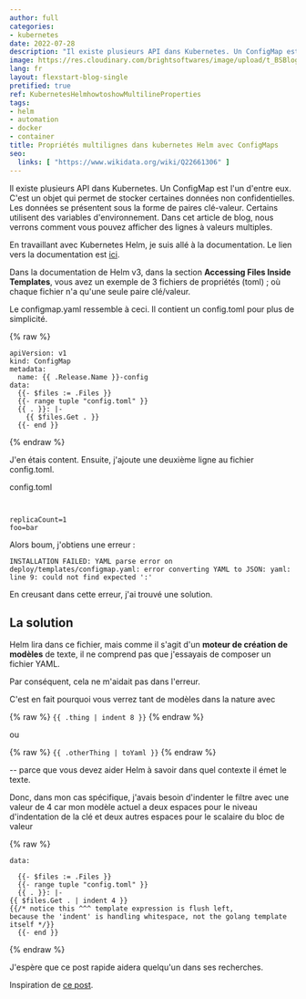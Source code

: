 ```yaml
---
author: full
categories:
- kubernetes
date: 2022-07-28
description: "Il existe plusieurs API dans Kubernetes. Un ConfigMap est l'un d'entre eux. C'est un objet qui permet de stocker certaines données non confidentielles. Les données se présentent sous la forme de paires clé-valeur. Certains utilisent des variables d'environnement. Dans cet article de blog, nous verrons comment vous pouvez afficher des lignes à valeurs multiples."
image: https://res.cloudinary.com/brightsoftwares/image/upload/t_BSBlogImage/v1656239545/pexels-kimani-marley-12355827_am1jzp.jpg
lang: fr
layout: flexstart-blog-single
pretified: true
ref: KubernetesHelmhowtoshowMultilineProperties
tags:
- helm
- automation
- docker
- container
title: Propriétés multilignes dans kubernetes Helm avec ConfigMaps
seo:
  links: [ "https://www.wikidata.org/wiki/Q22661306" ]
---
```


Il existe plusieurs API dans Kubernetes. Un ConfigMap est l'un d'entre eux. C'est un objet qui permet de stocker certaines données non confidentielles. Les données se présentent sous la forme de paires clé-valeur. Certains utilisent des variables d'environnement. Dans cet article de blog, nous verrons comment vous pouvez afficher des lignes à valeurs multiples.

En travaillant avec Kubernetes Helm, je suis allé à la documentation. Le lien vers la documentation est [ici](https://helm.sh/docs/chart_template_guide/accessing_files/).

Dans la documentation de Helm v3, dans la section **Accessing Files Inside Templates**, vous avez un exemple de 3 fichiers de propriétés (toml) ; où chaque fichier n'a qu'une seule paire clé/valeur.



Le configmap.yaml ressemble à ceci. Il contient un config.toml pour plus de simplicité.


{% raw %}
```
apiVersion: v1
kind: ConfigMap
metadata:
  name: {{ .Release.Name }}-config
data:
  {{- $files := .Files }}
  {{- range tuple "config.toml" }}
  {{ . }}: |-
    {{ $files.Get . }}
  {{- end }}
```
{% endraw %}


J'en étais content. Ensuite, j'ajoute une deuxième ligne au fichier config.toml.



config.toml
```


replicaCount=1
foo=bar
```


Alors boum, j'obtiens une erreur :

```
INSTALLATION FAILED: YAML parse error on deploy/templates/configmap.yaml: error converting YAML to JSON: yaml: line 9: could not find expected ':'
```

En creusant dans cette erreur, j'ai trouvé une solution.

## La solution

Helm lira dans ce fichier, mais comme il s'agit d'un __moteur de création de modèles__ de texte, il ne comprend pas que j'essayais de composer un fichier YAML.

Par conséquent, cela ne m'aidait pas dans l'erreur.

C'est en fait pourquoi vous verrez tant de modèles dans la nature avec

{% raw %}
```{{ .thing | indent 8 }}```
{% endraw %}

ou

{% raw %}
```{{ .otherThing | toYaml }}```
{% endraw %}

-- parce que vous devez aider Helm à savoir dans quel contexte il émet le texte.



Donc, dans mon cas spécifique, j'avais besoin d'indenter le filtre avec une valeur de 4 car mon modèle actuel a deux espaces pour le niveau d'indentation de la clé et deux autres espaces pour le scalaire du bloc de valeur


{% raw %}
```
data:

  {{- $files := .Files }}
  {{- range tuple "config.toml" }}
  {{ . }}: |-
{{ $files.Get . | indent 4 }}
{{/* notice this ^^^ template expression is flush left,
because the 'indent' is handling whitespace, not the golang template itself */}}
  {{- end }}
```
{% endraw %}


J'espère que ce post rapide aidera quelqu'un dans ses recherches.

Inspiration de [ce post](https://stackoverflow.com/questions/70297885/helms-v3-example-doesnt-show-multi-line-properties-get-yaml-to-json-parse-err).